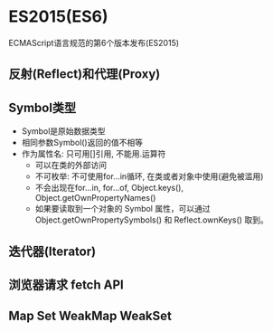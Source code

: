 # ES2015(ES6)

ECMAScript语言规范的第6个版本发布(ES2015)

## 反射(Reflect)和代理(Proxy)

## Symbol类型

- Symbol是原始数据类型
- 相同参数Symbol()返回的值不相等
- 作为属性名: 只可用[]引用, 不能用.运算符
  - 可以在类的外部访问
  - 不可枚举: 不可使用for...in循环, 在类或者对象中使用(避免被滥用)
  - 不会出现在for...in, for...of, Object.keys(), Object.getOwnPropertyNames() 
  - 如果要读取到一个对象的 Symbol 属性，可以通过 Object.getOwnPropertySymbols() 和 Reflect.ownKeys() 取到。

## 迭代器(Iterator)


## 浏览器请求 fetch API


## Map Set WeakMap WeakSet
